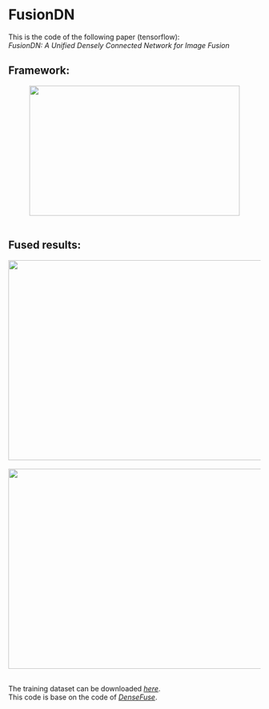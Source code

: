 # FusionDN

This is the code of the following paper (tensorflow):<br>
*FusionDN: A Unified Densely Connected Network for Image Fusion*


## Framework:<br>
<div align=center><img src="https://github.com/hanna-xu/FusionDN/blob/master/imgs/procedure.jpg" width="420" height="260"/></div><br>

## Fused results:<br>
<div align=center><img src="https://github.com/hanna-xu/FusionDN/blob/master/imgs/res1.jpg" width="800" height="400"/></div><br>
<div align=center><img src="https://github.com/hanna-xu/FusionDN/blob/master/imgs/res2.jpg" width="800" height="400"/></div><br>

The training dataset can be downloaded [*here*](https://pan.baidu.com/s/1S1MKc3XdoICoSg6H33CPZw). <br>
This code is base on the code of [*DenseFuse*](https://github.com/hli1221/imagefusion_densefuse).
